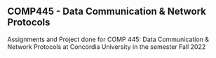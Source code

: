 ## COMP445 - Data Communication & Network Protocols
Assignments and Project done for COMP 445: Data Communication & Network Protocols at Concordia University in the semester Fall 2022


